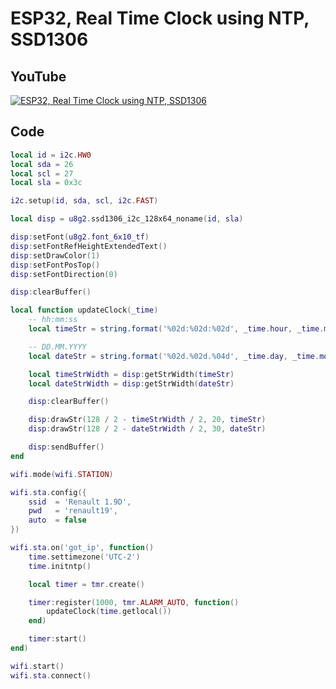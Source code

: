 # ESP32, Real Time Clock using NTP, SSD1306

## YouTube

[![ESP32, Real Time Clock using NTP, SSD1306](https://img.youtube.com/vi/u1vkhqi-N4c/hqdefault.jpg)](https://www.youtube.com/watch?v=u1vkhqi-N4c)

## Code

```lua
local id = i2c.HW0
local sda = 26
local scl = 27
local sla = 0x3c

i2c.setup(id, sda, scl, i2c.FAST)

local disp = u8g2.ssd1306_i2c_128x64_noname(id, sla)

disp:setFont(u8g2.font_6x10_tf)
disp:setFontRefHeightExtendedText()
disp:setDrawColor(1)
disp:setFontPosTop()
disp:setFontDirection(0)

disp:clearBuffer()

local function updateClock(_time)
    -- hh:mm:ss
    local timeStr = string.format('%02d:%02d:%02d', _time.hour, _time.min, _time.sec)

    -- DD.MM.YYYY
    local dateStr = string.format('%02d.%02d.%04d', _time.day, _time.mon, _time.year)

    local timeStrWidth = disp:getStrWidth(timeStr)
    local dateStrWidth = disp:getStrWidth(dateStr)

    disp:clearBuffer()

    disp:drawStr(128 / 2 - timeStrWidth / 2, 20, timeStr)
    disp:drawStr(128 / 2 - dateStrWidth / 2, 30, dateStr)

    disp:sendBuffer()
end

wifi.mode(wifi.STATION)

wifi.sta.config({
    ssid  = 'Renault 1.9D',
    pwd   = 'renault19',
    auto  = false
})

wifi.sta.on('got_ip', function()
    time.settimezone('UTC-2')
    time.initntp()

    local timer = tmr.create()

    timer:register(1000, tmr.ALARM_AUTO, function()
        updateClock(time.getlocal())
    end)

    timer:start()
end)

wifi.start()
wifi.sta.connect()
```
